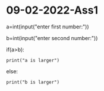 # 09-02-2022-Ass1
a=int(input("enter first number:"))

b=int(input("enter second number:"))

if(a>b):

    print("a is larger")

else:

    print("b is larger")
